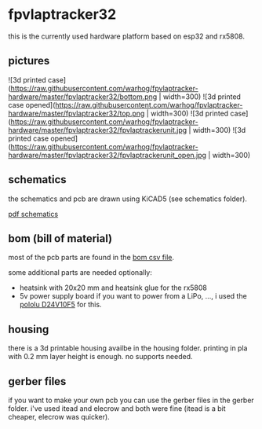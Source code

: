 # fpvlaptracker32

this is the currently used hardware platform based on esp32 and rx5808.

## pictures

![3d printed case](https://raw.githubusercontent.com/warhog/fpvlaptracker-hardware/master/fpvlaptracker32/bottom.png | width=300)
![3d printed case opened](https://raw.githubusercontent.com/warhog/fpvlaptracker-hardware/master/fpvlaptracker32/top.png | width=300)
![3d printed case](https://raw.githubusercontent.com/warhog/fpvlaptracker-hardware/master/fpvlaptracker32/fpvlaptrackerunit.jpg | width=300)
![3d printed case opened](https://raw.githubusercontent.com/warhog/fpvlaptracker-hardware/master/fpvlaptracker32/fpvlaptrackerunit_open.jpg | width=300)

## schematics
the schematics and pcb are drawn using KiCAD5 (see schematics folder).

[pdf schematics](https://raw.githubusercontent.com/warhog/fpvlaptracker-hardware/master/fpvlaptracker32/schematics/schematic.pdf)

## bom (bill of material)

most of the pcb parts are found in the [bom csv file](https://github.com/warhog/fpvlaptracker-hardware/blob/master/fpvlaptracker32/fpvlaptracker32-bom.csv).

some additional parts are needed optionally:
* heatsink with 20x20 mm and heatsink glue for the rx5808
* 5v power supply board if you want to power from a LiPo, ..., i used the [pololu D24V10F5](https://www.pololu.com/product/2831) for this.

## housing

there is a 3d printable housing availbe in the housing folder. printing in pla with 0.2 mm layer height is enough. no supports needed.

## gerber files

if you want to make your own pcb you can use the gerber files in the gerber folder. i've used itead and elecrow and both were fine (itead is a bit cheaper, elecrow was quicker).

